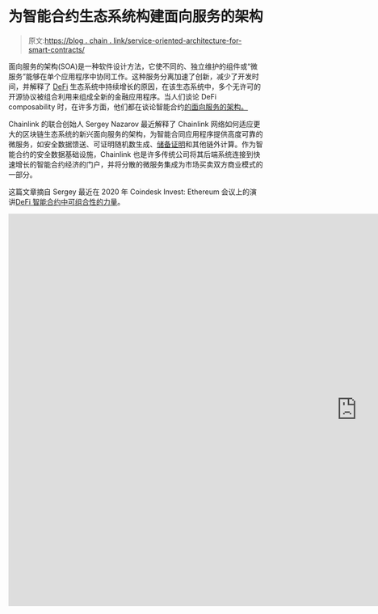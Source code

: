 # 为智能合约生态系统构建面向服务的架构

> 原文:[https://blog . chain . link/service-oriented-architecture-for-smart-contracts/](https://blog.chain.link/service-oriented-architecture-for-smart-contracts/)

面向服务的架构(SOA)是一种软件设计方法，它使不同的、独立维护的组件或“微服务”能够在单个应用程序中协同工作。这种服务分离加速了创新，减少了开发时间，并解释了 [DeFi](https://chain.link/education/defi) 生态系统中持续增长的原因，在该生态系统中，多个无许可的开源协议被组合利用来组成全新的金融应用程序。当人们谈论 DeFi composability 时，在许多方面，他们都在谈论智能合约[的面向服务的架构。](https://chain.link/education/smart-contracts)

Chainlink 的联合创始人 Sergey Nazarov 最近解释了 Chainlink 网络如何适应更大的区块链生态系统的新兴面向服务的架构，为智能合同应用程序提供高度可靠的微服务，如安全数据馈送、可证明随机数生成、[储备证明](https://chain.link/proof-of-reserve)和其他链外计算。作为智能合约的安全数据基础设施，Chainlink 也是许多传统公司将其后端系统连接到快速增长的智能合约经济的门户，并将分散的微服务集成为市场买卖双方商业模式的一部分。

这篇文章摘自 Sergey 最近在 2020 年 Coindesk Invest: Ethereum 会议上的演讲[DeFi 智能合约中可组合性的力量](https://www.youtube.com/watch?v=rJIH8uISyNA&feature=youtu.be)。

<iframe title="The Power of Composability in DeFi Smart Contracts" width="1380" height="776" src="https://www.youtube.com/embed/rJIH8uISyNA?feature=oembed" frameborder="0" allow="accelerometer; autoplay; clipboard-write; encrypted-media; gyroscope; picture-in-picture" allowfullscreen=""></div> <hr/> <h2 id="the-benefits-of-service-oriented-architecture">面向服务的架构的好处</h2> <p>我们的生态系统的一个关键转变已经开始，将是向更加面向服务的架构(SOA)的转变，在 SOA 中，协议可以非常高效和安全地组合服务。这也是标准计算架构的发展方向。整体架构是封闭的系统，人们不能与另一个系统组合在一起，因此进入该系统的所有工作只是为了它自己的利益，而不是可以被其他人重用的东西。然后，你有一个微服务，或面向服务的架构，方法，它允许人们制作多个独立的服务，然后以安全和非常有用的方式进行交互。</p> <figure class="kg-card kg-image-card kg-card-hascaption"> <p><figure id="attachment_1461" aria-describedby="caption-attachment-1461" style="width: 1000px" class="wp-caption aligncenter"> <img decoding="async" loading="lazy" class="wp-image-1461 size-full" src="../Images/c894ba0ee504e004843d3ca77c2b4dc1.png" alt="Microservices architecture enables composable application components for web applications." width="1000" height="516" srcset="https://blog.chain.link/wp-content/uploads/2021/02/Screen-Shot-2021-02-12-at-2.54.16-PM.png 1000w, https://blog.chain.link/wp-content/uploads/2021/02/Screen-Shot-2021-02-12-at-2.54.16-PM-300x155.png 300w, https://blog.chain.link/wp-content/uploads/2021/02/Screen-Shot-2021-02-12-at-2.54.16-PM-768x396.png 768w, https://blog.chain.link/wp-content/uploads/2021/02/Screen-Shot-2021-02-12-at-2.54.16-PM-24x12.png 24w, https://blog.chain.link/wp-content/uploads/2021/02/Screen-Shot-2021-02-12-at-2.54.16-PM-36x19.png 36w, https://blog.chain.link/wp-content/uploads/2021/02/Screen-Shot-2021-02-12-at-2.54.16-PM-48x25.png 48w" sizes="(max-width: 1000px) 100vw, 1000px" data-original-src="https://blog.chain.link/wp-content/uploads/2021/02/Screen-Shot-2021-02-12-at-2.54.16-PM.png"/> <figcaption id="caption-attachment-1461" class="wp-caption-text">微服务架构为 web 应用提供可组合的应用组件。</figcaption> </figure></p></figure> <p>当我们寻求在<a href="https://blog.chain.link/analyzing-the-defi-ecosystem-and-the-many-ways-chainlink-can-accelerate-adoption/">去中心化金融(DeFi) </a>中创建可组合性时，这确实是我们的生态系统试图实现的目标。这是一种非常常见的动态，更大的计算环境已经趋向于这种动态。在面向服务的体系结构出现之前，您有这些大型应用程序，它们存在于这些数据库大型机中，并且它们都以某种有限的方式交互。让他们一起工作真的很难。有一种向面向服务架构的转变，最初只是通过提供不同的服务，然后是微服务，然后是无服务器方法。</p> <p>这确实是智能合约生态系统的逻辑发展方向。面向服务的架构通过分离不同的关注点，改善了您对安全性的假设。您还可以获得服务的可重用性，因此任何人在这些服务上投入的努力都会使它们对其他人有用，这些服务的组合允许快速迭代，这种方式在更单一的应用程序类型的结构中是无法实现的。</p> <figure class="kg-card kg-image-card kg-card-hascaption"> <p><figure id="attachment_1460" aria-describedby="caption-attachment-1460" style="width: 1000px" class="wp-caption alignnone"> <img decoding="async" loading="lazy" class="wp-image-1460 size-full" src="../Images/3c82aa9f5992ad6240c64bda12a4972b.png" alt="SOA increases security and reusability, while enabling faster, more iterative product development." width="1000" height="476" srcset="https://blog.chain.link/wp-content/uploads/2021/02/Screen-Shot-2021-02-12-at-2.53.24-PM.png 1000w, https://blog.chain.link/wp-content/uploads/2021/02/Screen-Shot-2021-02-12-at-2.53.24-PM-300x143.png 300w, https://blog.chain.link/wp-content/uploads/2021/02/Screen-Shot-2021-02-12-at-2.53.24-PM-768x366.png 768w, https://blog.chain.link/wp-content/uploads/2021/02/Screen-Shot-2021-02-12-at-2.53.24-PM-24x11.png 24w, https://blog.chain.link/wp-content/uploads/2021/02/Screen-Shot-2021-02-12-at-2.53.24-PM-36x17.png 36w, https://blog.chain.link/wp-content/uploads/2021/02/Screen-Shot-2021-02-12-at-2.53.24-PM-48x23.png 48w" sizes="(max-width: 1000px) 100vw, 1000px" data-original-src="https://blog.chain.link/wp-content/uploads/2021/02/Screen-Shot-2021-02-12-at-2.53.24-PM.png"/> <figcaption id="caption-attachment-1460" class="wp-caption-text"> SOA 增加了安全性和可重用性，同时支持更快、更迭代的产品开发。</figcaption> </figure></p></figure> <h2 id="defi-composability-a-working-soa-for-smart-contracts">定义可组合性:智能契约的有效 SOA</h2> <p>我们空间中的相似之处正慢慢开始出现。当我回顾智能合约的历史时，在计算世界中这并不是很长的历史，我们已经有了像 DAO 这样更完整的智能合约的例子，它们是以这些大块的形式编写的，最终并不安全，因为它们是以这种僵硬的、不可组合的格式编写的。这些早期的智能合同系统中有许多并不是真正可用的，或者被其他人制造成可用的。</p> <p>现在，我们正从围绕单一资源的体系结构转变为一种封闭的体系结构，这种体系结构可能以一种非常堆叠、非常复杂的方式构建，其中隐藏着许多问题，我们正转向一种动态的体系结构，在这种结构中，我们有多个较小的服务在一个协议内交互。并且该协议中的那些独立服务实际上可以被其他协议使用。</p> <figure class="kg-card kg-image-card kg-card-hascaption"> <p><figure id="attachment_1459" aria-describedby="caption-attachment-1459" style="width: 1000px" class="wp-caption alignnone"> <img decoding="async" loading="lazy" class="wp-image-1459 size-full" src="../Images/50349b5eb6b76a992b950ca44999c975.png" alt="Recent developments in composable services-oriented smart contracts have led to a boom in DeFi products — Chainlink provides composable secure data to power this ecosystem." width="1000" height="508" srcset="https://blog.chain.link/wp-content/uploads/2021/02/Screen-Shot-2021-02-12-at-2.55.24-PM.png 1000w, https://blog.chain.link/wp-content/uploads/2021/02/Screen-Shot-2021-02-12-at-2.55.24-PM-300x152.png 300w, https://blog.chain.link/wp-content/uploads/2021/02/Screen-Shot-2021-02-12-at-2.55.24-PM-768x390.png 768w, https://blog.chain.link/wp-content/uploads/2021/02/Screen-Shot-2021-02-12-at-2.55.24-PM-24x12.png 24w, https://blog.chain.link/wp-content/uploads/2021/02/Screen-Shot-2021-02-12-at-2.55.24-PM-36x18.png 36w, https://blog.chain.link/wp-content/uploads/2021/02/Screen-Shot-2021-02-12-at-2.55.24-PM-48x24.png 48w" sizes="(max-width: 1000px) 100vw, 1000px" data-original-src="https://blog.chain.link/wp-content/uploads/2021/02/Screen-Shot-2021-02-12-at-2.55.24-PM.png"/> <figcaption id="caption-attachment-1459" class="wp-caption-text">可组合的面向服务的智能合同的最新发展带来了 DeFi 产品的繁荣——chain link 提供可组合的安全数据来推动这一生态系统。</figcaption> </figure></p></figure> <p>Chainlink 通过为这些不同的协议和服务提供安全数据，适合这个更大的体系结构。现在，你可以看到由 Aave 和 Synthetix 等优秀团队开发的各种高级 DeFi 协议正在被整合到越来越多的高级产品中，共享价值和功能。</p> <p>这就是我真正认为 DeFi composability 将为我们所有人实现的目标:DeFi 现在发展如此之快的部分原因是因为我们的生态系统已经采用了在软件行业中被证明有效的 SOA 思想。这就是我们如何组合一堆服务并构建一些伟大的东西。</p> <h2 id="how-chainlink-accelerates-smart-contract-composability">Chainlink 如何加速智能合约的可组合性</h2> <p>面向服务的架构在我们的领域变得越来越流行，这使得开发团队可以更容易地以 DeFi 协议契约的形式添加新的组件，其他人也可以更容易地将价值注入这些契约中。像<a href="https://chain.link/solutions/defi"> Chainlink Price Feeds </a>、<a href="https://blog.chain.link/chainlink-vrf-now-live-on-ethereum-mainnet/"> VRF </a>、<a href="https://blog.chain.link/chainlink-proof-of-reserve-bringing-transparency-to-defi-collateral/"> Proof of Reserve </a>和<a href="https://chain.link/education/blockchain-oracles">Oracle</a>这样针对<a href="https://arbolmarket.medium.com/businesses-and-farmers-can-now-hedge-weather-risk-through-the-arbol-platform-and-chainlink-data-d6f36506146c">天气数据</a>等独特数据集的服务有助于确保这些合同，提供附加值，并提供新形式的真实世界抵押品。</p> <p>我认为，未来 DeFi 项目的可组合性将以智能合约的形式开启新的服务，并产生新的金融产品，如可能作为 DeFi 抵押品的游戏产品。Chainlink 为人们提供了一个基础设施，通过运行他们自己的 Chainlink 节点或使用 Chainlink 作为中间件，将他们现有的数据和 API 出售给 DeFi、分散保险和区块链博彩业，从而轻松地将服务放到链上。</p> <p>我们越快支持更多的链上微服务，越快实现不同的、可组合的构建块的生态系统，我们的行业就越像 web 行业，并开始以 web 速度构建。</p> <figure class="kg-card kg-image-card kg-card-hascaption"> <p><figure id="attachment_1458" aria-describedby="caption-attachment-1458" style="width: 1000px" class="wp-caption alignnone"> <img decoding="async" loading="lazy" class="wp-image-1458 size-full" src="../Images/17685d2b74e0a58ae104c6c78f89b922.png" alt="Chainlink provides SOA for secure price feeds, RNG, and any other type of external data." width="1000" height="503" srcset="https://blog.chain.link/wp-content/uploads/2021/02/Screen-Shot-2021-02-12-at-2.57.57-PM.png 1000w, https://blog.chain.link/wp-content/uploads/2021/02/Screen-Shot-2021-02-12-at-2.57.57-PM-300x151.png 300w, https://blog.chain.link/wp-content/uploads/2021/02/Screen-Shot-2021-02-12-at-2.57.57-PM-768x386.png 768w, https://blog.chain.link/wp-content/uploads/2021/02/Screen-Shot-2021-02-12-at-2.57.57-PM-24x12.png 24w, https://blog.chain.link/wp-content/uploads/2021/02/Screen-Shot-2021-02-12-at-2.57.57-PM-36x18.png 36w, https://blog.chain.link/wp-content/uploads/2021/02/Screen-Shot-2021-02-12-at-2.57.57-PM-48x24.png 48w" sizes="(max-width: 1000px) 100vw, 1000px" data-original-src="https://blog.chain.link/wp-content/uploads/2021/02/Screen-Shot-2021-02-12-at-2.57.57-PM.png"/> <figcaption id="caption-attachment-1458" class="wp-caption-text"> Chainlink 为安全的价格馈送、RNG 和任何其他类型的外部数据提供 SOA。</figcaption> </figure></p></figure> <h2 id="creating-virtuous-cycles-around-data-usage-and-security">围绕数据使用和安全性创造良性循环</h2> <p>我认为真正的挑战是，如何以一种安全的方式构建这些可组合的构建块，将安全问题从需要构建的人那里抽象出来？</p> <p>从正在构建的开发人员的角度来看，您需要速度，并且您还希望为他们提供一个系统，在他们快速地将这些不同的构建块组合在一起时，该系统能够保证一定级别的安全性。</p> <p>我们实际上看到了一个循环动态，随着更多智能合同的出现，这些服务、数据和 DeFi 协议的使用越来越多，这鼓励了更多数据和更多服务被放在链上。这是 Chainlink 密切参与和推动的一种动态。我们看到了一个循环模式，其中有一个将更多数据放在链上的市场，因此这将支持更多的 DeFi 市场，以及随后更多的 DeFi 智能合同，可以组合成更多的产品和服务。</p> <figure class="kg-card kg-image-card kg-card-hascaption"> <p><figure id="attachment_1457" aria-describedby="caption-attachment-1457" style="width: 1000px" class="wp-caption alignnone"> <img decoding="async" loading="lazy" class="wp-image-1457 size-full" src="../Images/43c8e16b218cdb2449e25ac6043fbc6e.png" alt="Virtuous cycles around Chainlink providing more on-chain data and oracle security, which drives increasingly more smart contracts that secure more value." width="1000" height="500" srcset="https://blog.chain.link/wp-content/uploads/2021/02/Grant-Announcement_1.png 1000w, https://blog.chain.link/wp-content/uploads/2021/02/Grant-Announcement_1-300x150.png 300w, https://blog.chain.link/wp-content/uploads/2021/02/Grant-Announcement_1-768x384.png 768w, https://blog.chain.link/wp-content/uploads/2021/02/Grant-Announcement_1-24x12.png 24w, https://blog.chain.link/wp-content/uploads/2021/02/Grant-Announcement_1-36x18.png 36w, https://blog.chain.link/wp-content/uploads/2021/02/Grant-Announcement_1-48x24.png 48w" sizes="(max-width: 1000px) 100vw, 1000px" data-original-src="https://blog.chain.link/wp-content/uploads/2021/02/Grant-Announcement_1.png"/> <figcaption id="caption-attachment-1457" class="wp-caption-text">围绕 Chainlink 的良性循环提供了更多的链上数据和 oracle 安全性，这推动了越来越多的智能合同，从而确保了更多的价值。</figcaption> </figure></p></figure> <p>我们看到的另一种模式是，人们倾向于为安全付费，因此随着这些智能合同的用户费用开始增长，并进入像 Chainlink 这样的系统，这些用户费用为更多的数据和更多的安全付费，你将到达一个出现循环模式的地方。更智能的合同会产生更多的数据使用和更多的数据需求，然后像 Chainlink 这样的系统通过直接从高质量数据源购买数据，以签名格式安全地提供数据。</p> <p>Chainlink 加速了这些围绕数据消费和安全性的循环，在加速这种良性循环的过程中，智能合约生态系统获得了更多服务，以组合到 DeFi 智能合约中，包括数据的多样性、数据的质量以及数据交付的安全保证。</p> <hr/> <p>开发人员，查看 Chainlink 的<a href="https://docs.chain.link/">技术文档</a>，快速开始使用 Chainlink oracles 和一系列用于智能合同的分散式微服务。为了更深入的整合，<a href="https://chainlink.typeform.com/to/gEwrPO">联系我们的专家</a>。</p> <h3 id="more-on-this-topic">关于这个话题的更多信息</h3> <ul> <li><a href="https://blog.chain.link/defis-permissionless-composability-is-supercharging-innovation/"> DeFi 的无权限组合是增压创新</a></li> <li><a href="https://blog.chain.link/44-ways-to-enhance-your-smart-contract-with-chainlink/"> 77 个由 Chainlink 支持的智能合约用例</a></li> <li><a href="https://blog.chain.link/blockchain-insurance/">智能合同如何减少保险行业的信息不对称</a></li> </ul> <div class="widget_tag_cloud tag-list"/> </body> </html></iframe>